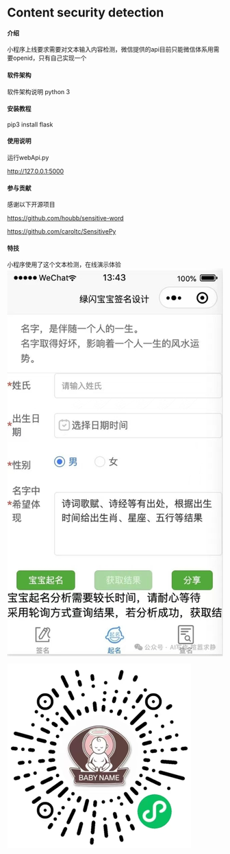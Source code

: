# Content security detection

#### 介绍
小程序上线要求需要对文本输入内容检测，微信提供的api目前只能微信体系用需要openid，只有自己实现一个

#### 软件架构
软件架构说明
python 3


#### 安装教程

pip3 install flask

#### 使用说明
运行webApi.py

http://127.0.0.1:5000

#### 参与贡献
感谢以下开源项目

https://github.com/houbb/sensitive-word

https://github.com/caroltc/SensitivePy

#### 特技
小程序使用了这个文本检测，在线演示体验
![输入图片说明](%E5%BE%AE%E4%BF%A1%E5%9B%BE%E7%89%87_20241022124303.jpg)

![输入图片说明](%E5%BE%AE%E4%BF%A1%E5%9B%BE%E7%89%87_20241022124309.jpg)

